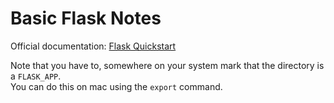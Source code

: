 # Basic Flask Notes 

Official documentation: [Flask Quickstart](https://flask.palletsprojects.com/en/1.1.x/quickstart/)

Note that you have to, somewhere on your system mark that the directory is a `FLASK_APP`.  
You can do this on mac using the `export` command. 